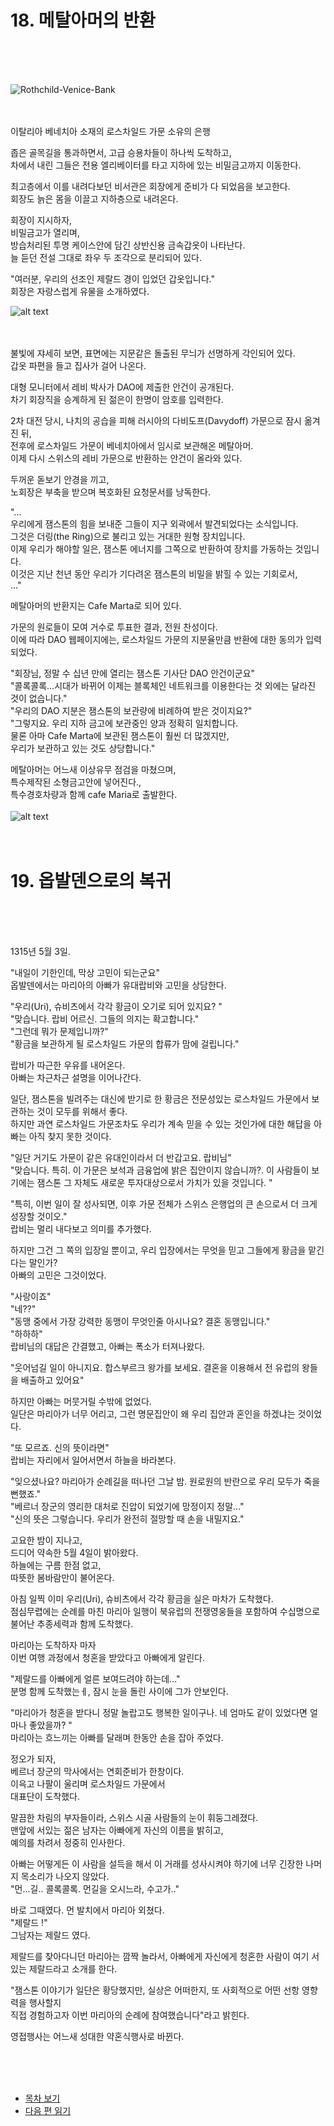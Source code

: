 # 18. 메탈아머의 반환<br>
<br><br><br>

![Rothchild-Venice-Bank](images/ch-2-03-Rothchild-Venice.webp)
<br><br><br>

이탈리아 베네치아 소재의 로스차일드 가문 소유의 은행<br>

좁은 골목길을 통과하면서, 고급 승용차들이 하나씩 도착하고,<br>
차에서 내린 그들은 전용 엘리베이터를 타고 지하에 있는 비밀금고까지 이동한다.<br>

최고층에서 이를 내려다보던 비서관은 회장에게 준비가 다 되었음을 보고한다. <br>
회장도 늙은 몸을 이끌고 지하층으로 내려온다.<br>

회장이 지시하자, <br>
비밀금고가 열리며,<br>
방습처리된 투명 케이스안에 담긴 상반신용 금속갑옷이 나타난다. <br>
늘 듣던 전설 그대로 좌우 두 조각으로 분리되어 있다. <br> 

"여러분, 우리의 선조인 제랄드 경이 입었던 갑옷입니다."<br>
회장은 자랑스럽게 유물을 소개하였다. <br>

![alt text](images/ch-0-01-metal_armor.webp)
<br><br><br>

불빛에 쟈세히 보면, 표면에는 지문같은 돌출된 무늬가 선명하게 각인되어 있다.<br>
갑옷 파편을 들고 집사가 걸어 나온다.<br>

대형 모니터에서 레비 박사가 DAO에 제출한 안건이 공개된다. <br>
차기 회장직을 승계하게 된 젊은이 한명이 암호를 입력한다.<br>

2차 대전 당시, 나치의 공습을 피해 러시아의 다비도프(Davydoff) 가문으로 잠시 옮겨진 뒤, <br>
전후에 로스차일드 가문이 베네치아에서 임시로 보관해온 메탈아머. <br>
이제 다시 스위스의 레비 가문으로 반환하는 안건이 올라와 있다. 

두꺼운 돋보기 안경을 끼고, <br>
노회장은 부축을 받으며 복호화된 요청문서를 낭독한다. <br>

"...<br>
우리에게 잼스톤의 힘을 보내준 그들이 지구 외곽에서 발견되었다는 소식입니다. <br>
그것은 더링(the Ring)으로 불리고 있는 거대한 원형 장치입니다. <br>
이제 우리가 해야할 일은, 잼스톤 에너지를 그쪽으로 반환하여 장치를 가동하는 것입니다. <br>
이것은 지난 천년 동안 우리가 기다려온 잼스톤의 비밀을 밝힐 수 있는 기회로서, <br>
..." <br>

메탈아머의 반환지는 Cafe Marta로 되어 있다. <br>

가문의 원로들이 모여 거수로 투표한 결과, 전원 찬성이다.<br>
이에 따라 DAO 웹페이지에는, 로스차일드 가문의 지분율만큼 반환에 대한 동의가 입력되었다.<br>

"회장님, 정말 수 십년 만에 열리는 잼스톤 기사단 DAO 안건이군요"<br>
"콜록콜록...시대가 바뀌어 이제는 블록체인 네트워크를 이용한다는 것 외에는 달라진 것이 없습니다."<br>
"우리의 DAO 지분은 잼스톤의 보관량에 비례하여 받은 것이지요?"<br>
"그렇지요. 우리 지하 금고에 보관중인 양과 정확히 일치합니다. <br>
물론 아마 Cafe Marta에 보관된 잼스톤이 훨씬 더 많겠지만, <br>
우리가 보관하고 있는 것도 상당합니다."<br>

메탈아머는 어느새 이상유무 점검을 마쳤으며, <br>
특수제작된 소형금고안에 넣어진다.,<br>
특수경호차량과 함께 cafe Maria로 출발한다.<br>
<br>
![alt text](images/ch-2-03-SUV.webp)
<br><br><br>

# 19. 옵발덴으로의 복귀<br>
<br><br><br>

1315년 5월 3일.

"내일이 기한인데, 막상 고민이 되는군요"<br>
옵발덴에서는 마리아의 아빠가 유대랍비와 고민을 상담한다.<br>

"우리(Uri), 슈비츠에서 각각 황금이 오기로 되어 있지요? "<br>
"맞습니다. 랍비 어르신. 그들의 의지는 확고합니다."<br>
"그런데 뭐가 문제입니까?"<br>
"황금을 보관하게 될 로스차일드 가문의 합류가 맘에 걸립니다."<br>

랍비가 따근한 우유를 내어온다.<br>
아빠는 차근차근 설명을 이어나간다.<br>

일단, 잼스톤을 빌려주는 대신에 받기로 한 황금은 전문성있는 로스차일드 가문에서 보관하는 것이 모두를 위해서 좋다.<br>
하지만 과연 로스차일드 가문조차도 우리가 계속 믿을 수 있는 것인가에 대한 해답을 아빠는 아직 찾지 못한 것이다.<br>

"일단 거기도 가문이 같은 유대인이라서 더 반갑고요. 랍비님"<br>
"맞습니다. 특히. 이 가문은 보석과 금융업에 밝은 집안이지 않습니까?. 이 사람들이 보기에는 잼스톤 그 자체도 새로운 투자대상으로서 가치가 있을 것입니다. "<br>

"특히, 이번 일이 잘 성사되면, 이후 가문 전체가 스위스 은행업의 큰 손으로서 더 크게 성장할 것이오."<br>
랍비는 멀리 내다보고 의미를 추가했다.<br>

하지만 그건 그 쪽의 입장일 뿐이고, 우리 입장에서는 무엇을 믿고 그들에게 황금을 맡긴다는 말인가? <br>
아빠의 고민은 그것이었다.<br>

"사랑이죠"<br>
"네??" <br>
"동맹 중에서 가장 강력한 동맹이 무엇인줄 아시나요? 결혼 동맹입니다." <br>
"하하하"<br>
랍비님의 대답은 간결했고, 아빠는 폭소가 터져나왔다.<br>

"웃어넘길 일이 아니지요. 합스부르크 왕가를 보세요. 결혼을 이용해서 전 유럽의 왕들을 배출하고 있어요"<br>

하지만 아빠는 머뭇거릴 수밖에 없었다. <br>
일단은 마리아가 너무 어리고, 그런 명문집안이 왜 우리 집안과 혼인을 하겠냐는 것이었다.<br>

"또 모르죠. 신의 뜻이라면"<br>
랍비는 자리에서 일어서면서 하늘을 바라본다.<br>

"잊으셨나요? 마리아가 순례길을 떠나던 그날 밤. 원로원의 반란으로 우리 모두가 죽을 뻔했죠." <br>
"베르너 장군의 영리한 대처로 진압이 되었기에 망정이지 정말..."<br>
"신의 뜻은 그렇습니다. 우리가 완전히 절망할 때 손을 내밀지요." <br>

고요한 밤이 지나고,<br>
드디어 약속한 5월 4일이 밝아왔다.<br>
하늘에는 구름 한점 없고,<br>
따뜻한 봄바람만이 불어온다.<br>

아침 일찍 이미 우리(Uri), 슈비츠에서 각각 황금을 실은 마차가 도착했다.<br>
점심무렵에는 순례를 마친 마리아 일행이 북유럽의 전쟁영웅들을 포함하여 수십명으로 불어난 추종세력과 함께 도착했다.<br>

마리아는 도착하자 마자<br>
이번 여행 과정에서 청혼을 받았다고 아빠에게 알린다.<br>

"제랄드를 아빠에게 얼른 보여드려야 하는데..."<br>
분명 함께 도착했는ㅔ, 잠시 눈을 돌린 사이에 그가 안보인다.<br>

"마리아가 청혼을 받다니 정말 놀랍고도 행복한 일이구나. 네 엄마도 같이 있었다면 얼마나 좋았을까? "<br>
마리아는 흐느끼는 아빠를 달래며 한동안 손을 잡아 주었다.<br>

정오가 되자,<br>
베르너 장군의 막사에서는 연회준비가 한창이다.<br>
이윽고 나팔이 울리며 로스차일드 가문에서<br>
대표단이 도착했다.<br>

말끔한 차림의 부자들이라, 스위스 시골 사람들의 눈이 휘둥그레졌다.<br>
맨앞에 서있는 젊은 남자는 아빠에게 자신의 이름을 밝히고,<br>
예의를 차려서 정중히 인사한다.<br>

아빠는 어떻게든 이 사람을 설득을 해서 이 거래를 성사시켜야 하기에 너무 긴장한 나머지 목소리가 나오지 않았다.<br>
"먼...길.. 콜록콜록. 먼길을 오시느라, 수고가.."<br>

바로 그때였다. 먼 발치에서 마리아 외쳤다.<br>
"제랄드 !"<br>
그남자는 제랄드 였다.<br>

제랄드를 찾아다니던 마리아는 깜짝 놀라서, 아빠에게 자신에게 청혼한 사람이 여기 서있는 제랄드라고 소개를 한다.<br>

"잼스톤 이야기가 일단은 황당했지만, 실상은 어떠한지, 또 사회적으로 어떤 선항 영향력을 행사할지 <br>
직접 경험하고자 이번 마리아의 순례에 참여했습니다"라고 밝힌다.<br>

영접행사는 어느새 성대한 약혼식행사로 바뀐다.<br>


<br><br><br>

* [목차 보기](content_kr.md) <br>
* [다음 편 읽기](2-03_(KR)Return_to_Obalden_2.md)
